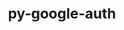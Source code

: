 ---
title: "py-google-auth"
layout: cache
categories: [package, develop]
meta: {"versions": ["2.11.0", "2.16.2", "2.20.0"], "compilers": ["apple-clang@=14.0.0", "apple-clang@=14.0.3", "gcc@=11.3.0", "gcc@=7.3.1"], "oss": ["amzn2", "ubuntu22.04", "ventura"], "platforms": ["darwin", "linux"], "targets": ["aarch64", "ivybridge", "x86_64_v3"], "stacks": ["ml-darwin-aarch64-mps", "ml-linux-x86_64-cpu", "ml-linux-x86_64-cuda", "ml-linux-x86_64-rocm", "root"], "num_specs": 15, "num_specs_by_stack": {"ml-darwin-aarch64-mps": 2, "root": 15, "ml-linux-x86_64-cuda": 6, "ml-linux-x86_64-rocm": 6, "ml-linux-x86_64-cpu": 6}}
spec_details: [{"hash": "cipnwnyl2ko3z74ureduslrhy4diiw2u", "compiler": "apple-clang@=14.0.0", "versions": ["2.20.0"], "os": "ventura", "platform": "darwin", "target": "aarch64", "variants": ["~aiohttp", "build_system=python_pip"], "stacks": ["ml-darwin-aarch64-mps", "root"], "size": "-", "tarball": "https://binaries.spack.io/develop/build_cache/darwin-ventura-aarch64/apple-clang-14.0.0/py-google-auth-2.20.0/darwin-ventura-aarch64-apple-clang-14.0.0-py-google-auth-2.20.0-cipnwnyl2ko3z74ureduslrhy4diiw2u.spack"}, {"hash": "gtnmjjnmlmwmsm75ogwlaxzjxg6omytj", "compiler": "apple-clang@=14.0.3", "versions": ["2.20.0"], "os": "ventura", "platform": "darwin", "target": "aarch64", "variants": ["~aiohttp", "build_system=python_pip"], "stacks": ["ml-darwin-aarch64-mps", "root"], "size": "-", "tarball": "https://binaries.spack.io/develop/build_cache/darwin-ventura-aarch64/apple-clang-14.0.3/py-google-auth-2.20.0/darwin-ventura-aarch64-apple-clang-14.0.3-py-google-auth-2.20.0-gtnmjjnmlmwmsm75ogwlaxzjxg6omytj.spack"}, {"hash": "mpgun3roraczoci4a43phzxxuafhdxi6", "compiler": "gcc@=7.3.1", "versions": ["2.11.0"], "os": "amzn2", "platform": "linux", "target": "ivybridge", "variants": ["build_system=python_pip"], "stacks": ["root"], "size": "-", "tarball": "https://binaries.spack.io/develop/build_cache/linux-amzn2-ivybridge/gcc-7.3.1/py-google-auth-2.11.0/linux-amzn2-ivybridge-gcc-7.3.1-py-google-auth-2.11.0-mpgun3roraczoci4a43phzxxuafhdxi6.spack"}, {"hash": "nnwxzqnsntbncdjdddnl2jud5i5dlmb7", "compiler": "gcc@=7.3.1", "versions": ["2.11.0"], "os": "amzn2", "platform": "linux", "target": "ivybridge", "variants": ["build_system=python_pip"], "stacks": ["root"], "size": "-", "tarball": "https://binaries.spack.io/develop/build_cache/linux-amzn2-ivybridge/gcc-7.3.1/py-google-auth-2.11.0/linux-amzn2-ivybridge-gcc-7.3.1-py-google-auth-2.11.0-nnwxzqnsntbncdjdddnl2jud5i5dlmb7.spack"}, {"hash": "retxcbzghvmj4lv6ji3qzr4igkenszxa", "compiler": "gcc@=7.3.1", "versions": ["2.11.0"], "os": "amzn2", "platform": "linux", "target": "ivybridge", "variants": ["build_system=python_pip"], "stacks": ["root"], "size": "-", "tarball": "https://binaries.spack.io/develop/build_cache/linux-amzn2-ivybridge/gcc-7.3.1/py-google-auth-2.11.0/linux-amzn2-ivybridge-gcc-7.3.1-py-google-auth-2.11.0-retxcbzghvmj4lv6ji3qzr4igkenszxa.spack"}, {"hash": "ek2z3asevu3k2pirbvhslwvtl4m6u275", "compiler": "gcc@=7.3.1", "versions": ["2.11.0"], "os": "amzn2", "platform": "linux", "target": "x86_64_v3", "variants": ["build_system=python_pip"], "stacks": ["root"], "size": "-", "tarball": "https://binaries.spack.io/develop/build_cache/linux-amzn2-x86_64_v3/gcc-7.3.1/py-google-auth-2.11.0/linux-amzn2-x86_64_v3-gcc-7.3.1-py-google-auth-2.11.0-ek2z3asevu3k2pirbvhslwvtl4m6u275.spack"}, {"hash": "wklmi4ptuynacc72hysxa5wqsqsuxxf3", "compiler": "gcc@=7.3.1", "versions": ["2.11.0"], "os": "amzn2", "platform": "linux", "target": "x86_64_v3", "variants": ["build_system=python_pip"], "stacks": ["root"], "size": "-", "tarball": "https://binaries.spack.io/develop/build_cache/linux-amzn2-x86_64_v3/gcc-7.3.1/py-google-auth-2.11.0/linux-amzn2-x86_64_v3-gcc-7.3.1-py-google-auth-2.11.0-wklmi4ptuynacc72hysxa5wqsqsuxxf3.spack"}, {"hash": "psnppfp4hwbbmxs2fjlmyicmky7hdywi", "compiler": "gcc@=7.3.1", "versions": ["2.11.0"], "os": "amzn2", "platform": "linux", "target": "x86_64_v3", "variants": [], "stacks": ["root"], "size": "-", "tarball": "https://binaries.spack.io/develop/build_cache/linux-amzn2-x86_64_v3/gcc-7.3.1/py-google-auth-2.11.0/linux-amzn2-x86_64_v3-gcc-7.3.1-py-google-auth-2.11.0-psnppfp4hwbbmxs2fjlmyicmky7hdywi.spack"}, {"hash": "wl5tyhwsirw26kzxc6sku3yw2laddszm", "compiler": "gcc@=7.3.1", "versions": ["2.11.0"], "os": "amzn2", "platform": "linux", "target": "x86_64_v3", "variants": [], "stacks": ["root"], "size": "-", "tarball": "https://binaries.spack.io/develop/build_cache/linux-amzn2-x86_64_v3/gcc-7.3.1/py-google-auth-2.11.0/linux-amzn2-x86_64_v3-gcc-7.3.1-py-google-auth-2.11.0-wl5tyhwsirw26kzxc6sku3yw2laddszm.spack"}, {"hash": "ozydkhqn4l4fe5fmg6tfwwrpo6l3ovx3", "compiler": "gcc@=11.3.0", "versions": ["2.16.2"], "os": "ubuntu22.04", "platform": "linux", "target": "x86_64_v3", "variants": ["build_system=python_pip"], "stacks": ["ml-linux-x86_64-cuda", "ml-linux-x86_64-rocm", "ml-linux-x86_64-cpu", "root"], "size": "-", "tarball": "https://binaries.spack.io/develop/build_cache/linux-ubuntu22.04-x86_64_v3/gcc-11.3.0/py-google-auth-2.16.2/linux-ubuntu22.04-x86_64_v3-gcc-11.3.0-py-google-auth-2.16.2-ozydkhqn4l4fe5fmg6tfwwrpo6l3ovx3.spack"}, {"hash": "foq4ockpztoo7llbbfrsusfhv6xobkf4", "compiler": "gcc@=11.3.0", "versions": ["2.20.0"], "os": "ubuntu22.04", "platform": "linux", "target": "x86_64_v3", "variants": ["~aiohttp", "build_system=python_pip"], "stacks": ["ml-linux-x86_64-cuda", "ml-linux-x86_64-rocm", "ml-linux-x86_64-cpu", "root"], "size": "-", "tarball": "https://binaries.spack.io/develop/build_cache/linux-ubuntu22.04-x86_64_v3/gcc-11.3.0/py-google-auth-2.20.0/linux-ubuntu22.04-x86_64_v3-gcc-11.3.0-py-google-auth-2.20.0-foq4ockpztoo7llbbfrsusfhv6xobkf4.spack"}, {"hash": "gcgsxbyimczibxfekidf45tya5kzwo2x", "compiler": "gcc@=11.3.0", "versions": ["2.16.2"], "os": "ubuntu22.04", "platform": "linux", "target": "x86_64_v3", "variants": ["build_system=python_pip"], "stacks": ["ml-linux-x86_64-cuda", "ml-linux-x86_64-rocm", "ml-linux-x86_64-cpu", "root"], "size": "-", "tarball": "https://binaries.spack.io/develop/build_cache/linux-ubuntu22.04-x86_64_v3/gcc-11.3.0/py-google-auth-2.16.2/linux-ubuntu22.04-x86_64_v3-gcc-11.3.0-py-google-auth-2.16.2-gcgsxbyimczibxfekidf45tya5kzwo2x.spack"}, {"hash": "qt3r3mf7qffuhixvesyewu6x5kckq32y", "compiler": "gcc@=11.3.0", "versions": ["2.16.2"], "os": "ubuntu22.04", "platform": "linux", "target": "x86_64_v3", "variants": ["build_system=python_pip"], "stacks": ["ml-linux-x86_64-cuda", "ml-linux-x86_64-rocm", "ml-linux-x86_64-cpu", "root"], "size": "-", "tarball": "https://binaries.spack.io/develop/build_cache/linux-ubuntu22.04-x86_64_v3/gcc-11.3.0/py-google-auth-2.16.2/linux-ubuntu22.04-x86_64_v3-gcc-11.3.0-py-google-auth-2.16.2-qt3r3mf7qffuhixvesyewu6x5kckq32y.spack"}, {"hash": "unw4nh24o2i4w5wedzkt3evv4d4c3jxz", "compiler": "gcc@=11.3.0", "versions": ["2.16.2"], "os": "ubuntu22.04", "platform": "linux", "target": "x86_64_v3", "variants": ["build_system=python_pip"], "stacks": ["ml-linux-x86_64-cuda", "ml-linux-x86_64-rocm", "ml-linux-x86_64-cpu", "root"], "size": "-", "tarball": "https://binaries.spack.io/develop/build_cache/linux-ubuntu22.04-x86_64_v3/gcc-11.3.0/py-google-auth-2.16.2/linux-ubuntu22.04-x86_64_v3-gcc-11.3.0-py-google-auth-2.16.2-unw4nh24o2i4w5wedzkt3evv4d4c3jxz.spack"}, {"hash": "sfi6eis56vaxao373xorbwgcm2eusbeb", "compiler": "gcc@=11.3.0", "versions": ["2.16.2"], "os": "ubuntu22.04", "platform": "linux", "target": "x86_64_v3", "variants": ["build_system=python_pip"], "stacks": ["ml-linux-x86_64-cuda", "ml-linux-x86_64-rocm", "ml-linux-x86_64-cpu", "root"], "size": "-", "tarball": "https://binaries.spack.io/develop/build_cache/linux-ubuntu22.04-x86_64_v3/gcc-11.3.0/py-google-auth-2.16.2/linux-ubuntu22.04-x86_64_v3-gcc-11.3.0-py-google-auth-2.16.2-sfi6eis56vaxao373xorbwgcm2eusbeb.spack"}]
---